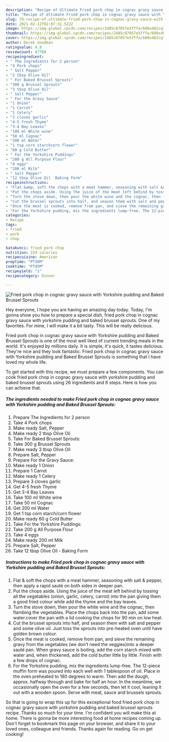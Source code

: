 ```yaml
---
description: "Recipe of Ultimate Fried pork chop in cognac gravy sauce with Yorkshire pudding and Baked Brussel Sprouts"
title: "Recipe of Ultimate Fried pork chop in cognac gravy sauce with Yorkshire pudding and Baked Brussel Sprouts"
slug: 79-recipe-of-ultimate-fried-pork-chop-in-cognac-gravy-sauce-with-yorkshire-pudding-and-baked-brussel-sprouts
date: 2021-02-12T02:07:31.522Z
image: https://img-global.cpcdn.com/recipes/2485c87057e5fffe/680x482cq70/fried-pork-chop-in-cognac-gravy-sauce-with-yorkshire-pudding-and-baked-brussel-sprouts-recipe-main-photo.jpg
thumbnail: https://img-global.cpcdn.com/recipes/2485c87057e5fffe/680x482cq70/fried-pork-chop-in-cognac-gravy-sauce-with-yorkshire-pudding-and-baked-brussel-sprouts-recipe-main-photo.jpg
cover: https://img-global.cpcdn.com/recipes/2485c87057e5fffe/680x482cq70/fried-pork-chop-in-cognac-gravy-sauce-with-yorkshire-pudding-and-baked-brussel-sprouts-recipe-main-photo.jpg
author: Derek Goodman
ratingvalue: 4.8
reviewcount: 47760
recipeingredient:
- " The Ingredients for 2 person"
- "4 Pork chops"
- " Salt Pepper"
- "2 tbsp Olive Oil"
- " For Baked Brussel Sprouts"
- "300 g Brussel Sprouts"
- "3 tbsp Olive Oil"
- " Salt Pepper"
- " For the Gravy Sauce"
- "1 Onion"
- "1 Carrot"
- "1 Celery"
- "3 cloves garlic"
- "4-5 fresh Thyme"
- "3-4 Bay Leaves"
- "100 ml White wine"
- "50 ml Cognac"
- "200 ml Water"
- "1 tsp corn starchcorn flower"
- "60 g Cold Butter"
- " For the Yorkshire Puddings"
- "200 g All Purpose Flour"
- "4 eggs"
- "200 ml Milk"
- " Salt Pepper"
- "12 tbsp Olive Oil  Baking Form"
recipeinstructions:
- "Flat &amp; soft the chops with a meat hammer, seasoning with salt &amp; pepper, then apply a rapid sauté on both sides in deeper pan."
- "Put the chops aside. Using the juice of the meat left behind by tossing all the vegetables (onion, garlic, celery, carrot) into the pan giving them a good fried colour while add the thyme and the bay leaves."
- "Turn the stove down, then pour the white wine and the cognac, then flambing the vegetables. Place the chops back into the pan, add some water.cover the pan with a lid cooking the chops for 90 min on low heat."
- "Cut the brussel sprouts into half, and season them with salt and pepper and some olive oil. Just toss the sprouts into pre-heated oven until have golden brown colour."
- "Once the meat is cooked, remove from pan, and sieve the remaining gravy from the vegetables (we don’t need the veggies)into a deeper sauté pan. When gravy sauce is boiling, add the corn starch mixed with water and, when thickened, add the cold butter little by little. Finish with a few drops of cognac."
- "For the Yorkshire pudding, mix the ingredients lump-free. The 12-piece muffin form was poured into each well with 1 tablespoon of oil. Place in the oven preheated to 180 degrees to warm. Then add the dough, approx. halfway through and bake for half an hour. In the meantime, we occasionally open the oven for a few seconds, then let it cool, leaning it out with a wooden spoon. Serve with meat, sauce and brussels sprouts."
categories:
- Recipe
tags:
- fried
- pork
- chop

katakunci: fried pork chop 
nutrition: 224 calories
recipecuisine: American
preptime: "PT36M"
cooktime: "PT45M"
recipeyield: "1"
recipecategory: Dinner

---
```



![Fried pork chop in cognac gravy sauce with Yorkshire pudding and Baked Brussel Sprouts](https://img-global.cpcdn.com/recipes/2485c87057e5fffe/680x482cq70/fried-pork-chop-in-cognac-gravy-sauce-with-yorkshire-pudding-and-baked-brussel-sprouts-recipe-main-photo.jpg)

Hey everyone, I hope you are having an amazing day today. Today, I'm gonna show you how to prepare a special dish, fried pork chop in cognac gravy sauce with yorkshire pudding and baked brussel sprouts. One of my favorites. For mine, I will make it a bit tasty. This will be really delicious.



Fried pork chop in cognac gravy sauce with Yorkshire pudding and Baked Brussel Sprouts is one of the most well liked of current trending meals in the world. It's enjoyed by millions daily. It is simple, it's quick, it tastes delicious. They're nice and they look fantastic. Fried pork chop in cognac gravy sauce with Yorkshire pudding and Baked Brussel Sprouts is something that I have loved my whole life.


To get started with this recipe, we must prepare a few components. You can cook fried pork chop in cognac gravy sauce with yorkshire pudding and baked brussel sprouts using 26 ingredients and 6 steps. Here is how you can achieve that.

<!--inarticleads1-->

##### The ingredients needed to make Fried pork chop in cognac gravy sauce with Yorkshire pudding and Baked Brussel Sprouts:

1. Prepare  The Ingredients for 2 person
1. Take 4 Pork chops
1. Make ready  Salt, Pepper
1. Make ready 2 tbsp Olive Oil
1. Take  For Baked Brussel Sprouts:
1. Take 300 g Brussel Sprouts
1. Make ready 3 tbsp Olive Oil
1. Prepare  Salt, Pepper
1. Prepare  For the Gravy Sauce:
1. Make ready 1 Onion
1. Prepare 1 Carrot
1. Make ready 1 Celery
1. Prepare 3 cloves garlic
1. Get 4-5 fresh Thyme
1. Get 3-4 Bay Leaves
1. Take 100 ml White wine
1. Take 50 ml Cognac
1. Get 200 ml Water
1. Get 1 tsp corn starch/corn flower
1. Make ready 60 g Cold Butter
1. Take  For the Yorkshire Puddings:
1. Take 200 g All Purpose Flour
1. Take 4 eggs
1. Make ready 200 ml Milk
1. Prepare  Salt, Pepper
1. Take 12 tbsp Olive Oil - Baking Form




<!--inarticleads2-->

##### Instructions to make Fried pork chop in cognac gravy sauce with Yorkshire pudding and Baked Brussel Sprouts:

1. Flat &amp; soft the chops with a meat hammer, seasoning with salt &amp; pepper, then apply a rapid sauté on both sides in deeper pan.
1. Put the chops aside. Using the juice of the meat left behind by tossing all the vegetables (onion, garlic, celery, carrot) into the pan giving them a good fried colour while add the thyme and the bay leaves.
1. Turn the stove down, then pour the white wine and the cognac, then flambing the vegetables. Place the chops back into the pan, add some water.cover the pan with a lid cooking the chops for 90 min on low heat.
1. Cut the brussel sprouts into half, and season them with salt and pepper and some olive oil. Just toss the sprouts into pre-heated oven until have golden brown colour.
1. Once the meat is cooked, remove from pan, and sieve the remaining gravy from the vegetables (we don’t need the veggies)into a deeper sauté pan. When gravy sauce is boiling, add the corn starch mixed with water and, when thickened, add the cold butter little by little. Finish with a few drops of cognac.
1. For the Yorkshire pudding, mix the ingredients lump-free. The 12-piece muffin form was poured into each well with 1 tablespoon of oil. Place in the oven preheated to 180 degrees to warm. Then add the dough, approx. halfway through and bake for half an hour. In the meantime, we occasionally open the oven for a few seconds, then let it cool, leaning it out with a wooden spoon. Serve with meat, sauce and brussels sprouts.




So that is going to wrap this up for this exceptional food fried pork chop in cognac gravy sauce with yorkshire pudding and baked brussel sprouts recipe. Thanks so much for your time. I'm confident you will make this at home. There is gonna be more interesting food at home recipes coming up. Don't forget to bookmark this page on your browser, and share it to your loved ones, colleague and friends. Thanks again for reading. Go on get cooking!
